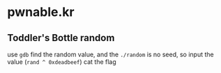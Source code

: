 # pwnable.kr
## Toddler's Bottle random
  use `gdb` find the random value, and the `./random` is no seed, 
  so input the value (`rand ^ 0xdeadbeef`) cat the flag
